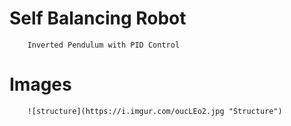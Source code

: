 # Self Balancing Robot
		Inverted Pendulum with PID Control
# Images
		![structure](https://i.imgur.com/oucLEo2.jpg "Structure")
